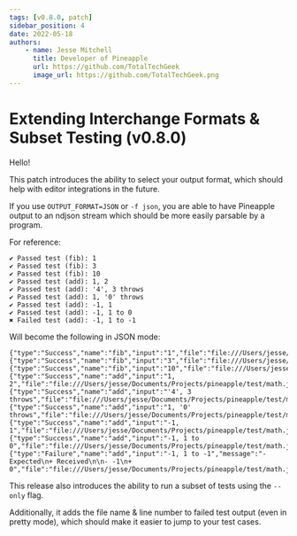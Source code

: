 ```yaml
---
tags: [v0.8.0, patch]
sidebar_position: 4
date: 2022-05-18
authors: 
    - name: Jesse Mitchell
      title: Developer of Pineapple
      url: https://github.com/TotalTechGeek
      image_url: https://github.com/TotalTechGeek.png
---
```


# Extending Interchange Formats & Subset Testing (v0.8.0)

Hello!

This patch introduces the ability to select your output format, which should help with editor integrations in the future.

If you use `OUTPUT_FORMAT=JSON` or `-f json`, you are able to have Pineapple output to an ndjson stream which should be more easily parsable by a program.

For reference:

```
✔ Passed test (fib): 1
✔ Passed test (fib): 3
✔ Passed test (fib): 10
✔ Passed test (add): 1, 2
✔ Passed test (add): '4', 3 throws
✔ Passed test (add): 1, '0' throws
✔ Passed test (add): -1, 1
✔ Passed test (add): -1, 1 to 0
✖ Failed test (add): -1, 1 to -1
```

Will become the following in JSON mode:

```
{"type":"Success","name":"fib","input":"1","file":"file:///Users/jesse/Documents/Projects/pineapple/test/math.js:39"}
{"type":"Success","name":"fib","input":"3","file":"file:///Users/jesse/Documents/Projects/pineapple/test/math.js:40"}
{"type":"Success","name":"fib","input":"10","file":"file:///Users/jesse/Documents/Projects/pineapple/test/math.js:41"}
{"type":"Success","name":"add","input":"1, 2","file":"file:///Users/jesse/Documents/Projects/pineapple/test/math.js:2"}
{"type":"Success","name":"add","input":"'4', 3 throws","file":"file:///Users/jesse/Documents/Projects/pineapple/test/math.js:3"}
{"type":"Success","name":"add","input":"1, '0' throws","file":"file:///Users/jesse/Documents/Projects/pineapple/test/math.js:4"}
{"type":"Success","name":"add","input":"-1, 1","file":"file:///Users/jesse/Documents/Projects/pineapple/test/math.js:5"}
{"type":"Success","name":"add","input":"-1, 1 to 0","file":"file:///Users/jesse/Documents/Projects/pineapple/test/math.js:6"}
{"type":"Failure","name":"add","input":"-1, 1 to -1","message":"- Expected\n+ Received\n\n- -1\n+ 0","file":"file:///Users/jesse/Documents/Projects/pineapple/test/math.js:7"
```

This release also introduces the ability to run a subset of tests using the `--only` flag.

Additionally, it adds the file name & line number to failed test output (even in pretty mode), which should make it easier to jump to your test cases.
